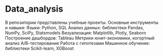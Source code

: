 # Data_analysis
В репозитории представлены учебные проекты.
Основные инструменты и навыки:
Языки: Python, SQL
Анализ данных: библиотеки Pandas, NumPy, SciPy, Statsmodels
Визуализация: Matplotlib, Plotly, Seaborn
Построение дашбордов: Tableau
Метрики юнит-экономики, когортный анализ
А/В-тестирование
Работа с гипотезами
Машинное обучение: библиотеки Scikit-learn, XGBoost
